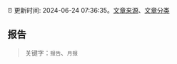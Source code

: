 :alarm_clock: 更新时间: 2024-06-24 07:36:35。[文章来源](/README.md)、[文章分类](/TAGS.md)

## 报告


> 关键字：`报告`、`月报`



